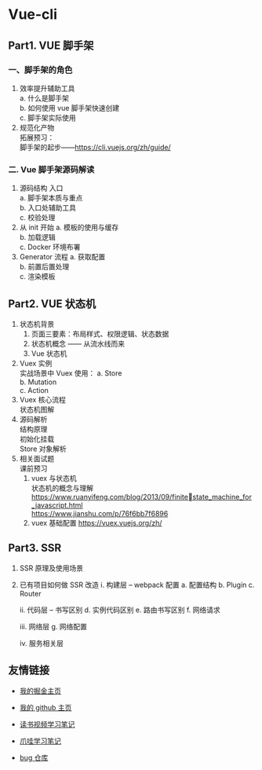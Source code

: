 # Vue-cli

## Part1. VUE 脚⼿架

### ⼀、脚⼿架的⻆⾊

1. 效率提升辅助⼯具  
   a. 什么是脚⼿架  
   b. 如何使⽤ vue 脚⼿架快速创建  
   c. 脚⼿架实际使⽤
2. 规范化产物  
   拓展预习：  
   脚⼿架的起步——https://cli.vuejs.org/zh/guide/

### ⼆. Vue 脚⼿架源码解读

1. 源码结构 ⼊⼝  
   a. 脚⼿架本质与重点  
   b. ⼊⼝处辅助⼯具  
   c. 校验处理
2. 从 init 开始
   a. 模板的使⽤与缓存  
   b. 加载逻辑  
   c. Docker 环境布署
3. Generator 流程
   a. 获取配置  
   b. 前置后置处理  
   c. 渲染模板

## Part2. VUE 状态机

1. 状态机背景
   1. ⻚⾯三要素：布局样式、权限逻辑、状态数据
   2. 状态机概念 —— 从流⽔线⽽来
   3. Vue 状态机
2. Vuex 实例  
   实战场景中 Vuex 使⽤：
   a. Store  
   b. Mutation  
   c. Action
3. Vuex 核⼼流程  
   状态机图解
4. 源码解析  
   结构原理  
   初始化挂载  
   Store 对象解析
5. 相关⾯试题  
   课前预习
   1. vuex 与状态机  
      状态机的概念与理解  
      https://www.ruanyifeng.com/blog/2013/09/finite￾state_machine_for_javascript.html  
      https://www.jianshu.com/p/76f6bb7f6896
   2. vuex 基础配置
      https://vuex.vuejs.org/zh/

## Part3. SSR

1. SSR 原理及使⽤场景
2. 已有项⽬如何做 SSR 改造
   i. 构建层 – webpack 配置
   a. 配置结构
   b. Plugin
   c. Router

   ii. 代码层 – 书写区别
   d. 实例代码区别
   e. 路由书写区别
   f. ⽹络请求

   iii. ⽹络层
   g. ⽹络配置

   iv. 服务相关层

## 友情链接

- [我的掘金主页](https://juejin.cn/user/1042768423037150)

- [我的 github 主页](https://github.com/djsz3y)

- [读书视频学习笔记](https://github.com/djsz3y/learning-notes)

- [爪哇学习笔记](https://github.com/djsz3y/zhaowa-study-notes)

- [bug 仓库](https://github.com/djsz3y/bug-repository)
